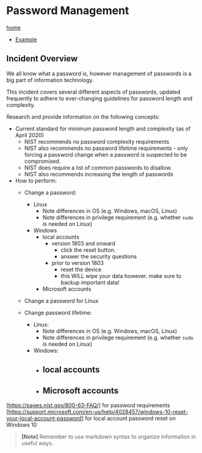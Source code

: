 # Password Management

[home](../README.md)
- [Example](#Example)

## Incident Overview  

We all know what a password is, however management of passwords is a big part of information technology.   

This incident covers several different aspects of passwords, updated frequently to adhere to ever-changing guidelines for password length and complexity.

Research and provide information on the following concepts:  

- Current standard for minimum password length and complexity (as of April 2020)   
    - NIST recommends no password complexity requirements
    - NIST also recommends no password lifetime requirements - only forcing a password change when a password is suspected to be compromised.
    - NIST does require a list of common passwords to disallow.
    - NIST also recommends increasing the length of passwords
- How to perform:     
    - Change a password:
        - Linux
          - Note differences in OS (e.g. Windows, macOS, Linux)
          - Note differences in privilege requirement (e.g. whether ```sudo``` is needed on Linux)
        - Windows
          - local accounts
            - version 1803 and onward
              - click the reset button.
              - answer the security questions
            - prior to version 1803
              - reset the device
              - this WILL wipe your data however. make sure to backup important data!
          - Microsoft accounts

    - Change a password for Linux

    - Change password lifetime:
        - Linux:
          - Note differences in OS (e.g. Windows, macOS, Linux)
          - Note differences in privilege requirement (e.g. whether ```sudo``` is needed on Linux)
        - Windows:
          - local accounts
            -
          - Microsoft accounts
            -
[https://pages.nist.gov/800-63-FAQ/] for password requirements
[https://support.microsoft.com/en-us/help/4028457/windows-10-reset-your-local-account-password] for local account password reset on Windows 10
>**[Note]** Remember to use markdown syntax to organize information in useful ways.
